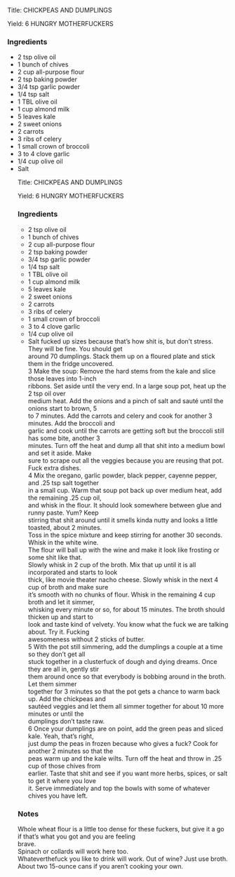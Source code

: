 <!DOCTYPE HTML PUBLIC "-//W3C//DTD HTML 4.0 Transitional//EN">
<html>
  <head>
  <title>CHICKPEAS AND DUMPLINGS</title><link rel='stylesheet' href='style.css' type='text/css'><meta http-equiv="Content-Style-Stype" content="text/css">
     <meta http-equiv="Content-Type" content="text/html;charset=utf-8">
     </head><body><div class="recipe" itemscope itemtype="http://schema.org/Recipe"><div class='header'><p class="title"><span class="label">Title:</span> <span itemprop="name">CHICKPEAS AND DUMPLINGS</span></p>
<p class="yields"><span class="label">Yield:</span> <span itemprop="recipeYield">6 HUNGRY MOTHERFUCKERS</span></p>
</div><div class="ing"><h3>Ingredients</h3><ul class="ing"><li class="ing" itemprop="ingredients">2 tsp olive oil </li>
<li class="ing" itemprop="ingredients">1 bunch of chives </li>
<li class="ing" itemprop="ingredients">2 cup all-purpose flour </li>
<li class="ing" itemprop="ingredients">2 tsp baking powder </li>
<li class="ing" itemprop="ingredients">3/4 tsp garlic powder </li>
<li class="ing" itemprop="ingredients">1/4 tsp salt </li>
<li class="ing" itemprop="ingredients">1 TBL olive oil </li>
<li class="ing" itemprop="ingredients">1 cup almond milk </li>
<li class="ing" itemprop="ingredients">5 leaves kale </li>
<li class="ing" itemprop="ingredients">2 sweet onions </li>
<li class="ing" itemprop="ingredients">2 carrots </li>
<li class="ing" itemprop="ingredients">3 ribs of celery </li>
<li class="ing" itemprop="ingredients">1 small crown of broccoli </li>
<li class="ing" itemprop="ingredients">3 to 4 clove garlic </li>
<li class="ing" itemprop="ingredients">1/4 cup olive oil </li>
<li class="ing" itemprop="ingredients">Salt <!DOCTYPE HTML PUBLIC "-//W3C//DTD HTML 4.0 Transitional//EN">
<html>
  <head>
  <title>CHICKPEAS AND DUMPLINGS</title><link rel='stylesheet' href='style.css' type='text/css'><meta http-equiv="Content-Style-Stype" content="text/css">
     <meta http-equiv="Content-Type" content="text/html;charset=utf-8">
     </head><body><div class="recipe" itemscope itemtype="http://schema.org/Recipe"><div class='header'><p class="title"><span class="label">Title:</span> <span itemprop="name">CHICKPEAS AND DUMPLINGS</span></p>
<p class="yields"><span class="label">Yield:</span> <span itemprop="recipeYield">6 HUNGRY MOTHERFUCKERS</span></p>
</div><div class="ing"><h3>Ingredients</h3><ul class="ing"><li class="ing" itemprop="ingredients">2 tsp olive oil </li>
<li class="ing" itemprop="ingredients">1 bunch of chives </li>
<li class="ing" itemprop="ingredients">2 cup all-purpose flour </li>
<li class="ing" itemprop="ingredients">2 tsp baking powder </li>
<li class="ing" itemprop="ingredients">3/4 tsp garlic powder </li>
<li class="ing" itemprop="ingredients">1/4 tsp salt </li>
<li class="ing" itemprop="ingredients">1 TBL olive oil </li>
<li class="ing" itemprop="ingredients">1 cup almond milk </li>
<li class="ing" itemprop="ingredients">5 leaves kale </li>
<li class="ing" itemprop="ingredients">2 sweet onions </li>
<li class="ing" itemprop="ingredients">2 carrots </li>
<li class="ing" itemprop="ingredients">3 ribs of celery </li>
<li class="ing" itemprop="ingredients">1 small crown of broccoli </li>
<li class="ing" itemprop="ingredients">3 to 4 clove garlic </li>
<li class="ing" itemprop="ingredients">1/4 cup olive oil </li>
<li class="ing" itemprop="ingredients">Salt fucked up sizes because that’s how shit is, but don’t stress. They will be fine. You should get<br>around 70 dumplings. Stack them up on a floured plate and stick them in the fridge uncovered.<br>3 Make the soup: Remove the hard stems from the kale and slice those leaves into 1-inch<br>ribbons. Set aside until the very end. In a large soup pot, heat up the 2 tsp oil over<br>medium heat. Add the onions and a pinch of salt and sauté until the onions start to brown, 5<br>to 7 minutes. Add the carrots and celery and cook for another 3 minutes. Add the broccoli and<br>garlic and cook until the carrots are getting soft but the broccoli still has some bite, another 3<br>minutes. Turn off the heat and dump all that shit into a medium bowl and set it aside. Make<br>sure to scrape out all the veggies because you are reusing that pot. Fuck extra dishes.<br>4 Mix the oregano, garlic powder, black pepper, cayenne pepper, and .25 tsp salt together<br>in a small cup. Warm that soup pot back up over medium heat, add the remaining .25 cup oil,<br>and whisk in the flour. It should look somewhere between glue and runny paste. Yum? Keep<br>stirring that shit around until it smells kinda nutty and looks a little toasted, about 2 minutes.<br>Toss in the spice mixture and keep stirring for another 30 seconds. Whisk in the white wine.<br>The flour will ball up with the wine and make it look like frosting or some shit like that.<br>Slowly whisk in 2 cup of the broth. Mix that up until it is all incorporated and starts to look<br>thick, like movie theater nacho cheese. Slowly whisk in the next 4 cup of broth and make sure<br>it’s smooth with no chunks of flour. Whisk in the remaining 4 cup broth and let it simmer,<br>whisking every minute or so, for about 15 minutes. The broth should thicken up and start to<br>look and taste kind of velvety. You know what the fuck we are talking about. Try it. Fucking<br>awesomeness without 2 sticks of butter.<br>5 With the pot still simmering, add the dumplings a couple at a time so they don’t get all<br>stuck together in a clusterfuck of dough and dying dreams. Once they are all in, gently stir<br>them around once so that everybody is bobbing around in the broth. Let them simmer<br>together for 3 minutes so that the pot gets a chance to warm back up. Add the chickpeas and<br>sautéed veggies and let them all simmer together for about 10 more minutes or until the<br>dumplings don’t taste raw.<br>6 Once your dumplings are on point, add the green peas and sliced kale. Yeah, that’s right,<br>just dump the peas in frozen because who gives a fuck? Cook for another 2 minutes so that the<br>peas warm up and the kale wilts. Turn off the heat and throw in .25 cup of those chives from<br>earlier. Taste that shit and see if you want more herbs, spices, or salt to get it where you love<br>it. Serve immediately and top the bowls with some of whatever chives you have left.</p></div></div><div class="modifications"><h3 class="Notes">Notes</h3><p>Whole wheat flour is a little too dense for these fuckers, but give it a go if that’s what you got and you are feeling<br>brave.<br> Spinach or collards will work here too.<br> Whateverthefuck you like to drink will work. Out of wine? Just use broth.<br> About two 15-ounce cans if you aren’t cooking your own.</p></div></div>

</body>
</html>